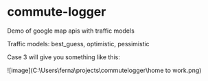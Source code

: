 # commute-logger
Demo of google map apis with traffic models

Traffic models: best_guess, optimistic, pessimistic

Case 3 will give you something like this:

![image](C:\Users\ferna\projects\commutelogger\home to work.png)


